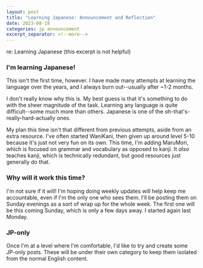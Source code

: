 ```yaml
---
layout: post
title: "Learning Japanese: Announcement and Reflection"
date: 2023-08-18
categories: jp announcement
excerpt_separator: <!--more-->
---
```


re: Learning Japanese (this excerpt is not helpful)

<!--more-->

### I'm learning Japanese!

This isn't the first time, however. I have made many attempts at learning the language over the years, and I always burn out--usually after ~1-2 months. 

I don't really know why this is. My best guess is that it's something to do with the sheer magnitude of the task. Learning any language is quite difficult--some much more than others. Japanese is one of the oh-that's-really-hard-actually ones.

My plan this time isn't that different from previous attempts, aside from an extra resource. I've often started WaniKani, then given up around level 5-10 because it's just not very fun on its own. This time, I'm adding MaruMori, which is focused on grammar and vocabulary as opposed to kanji. It *also* teaches kanji, which is technically redundant, but good resources just generally do that.

### Why will it work this time?

I'm not sure if it will! I'm hoping doing weekly updates will help keep me accountable, even if I'm the only one who sees them. I'll be posting them on Sunday evenings as a sort of wrap up for the whole week. The first one will be this coming Sunday, which is only a few days away. I started again last Monday.

### JP-only

Once I'm at a level where I'm comfortable, I'd like to try and create some JP-only posts. These will be under their own category to keep them isolated from the normal English content.